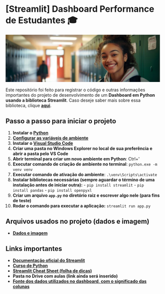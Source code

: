 
# [Streamlit] Dashboard Performance de Estudantes 🎓

![student](student.jpg)

Este repositório foi feito para registrar o código e outras informações importantes do projeto de desenvolvimento de um **Dashboard em Python usando a biblioteca** **Streamlit**. Caso deseje saber mais sobre essa biblioteca, clique [**aqui**](https://awari.com.br/streamlit-python/).  

## Passo a passo para iniciar o projeto

1.  **Instalar o [Python](https://www.python.org/downloads/)** 
2.  **[Configurar as variáveis de ambiente](https://www.youtube.com/watch?v=4dyMYgJc36E)**
3.  **Instalar o [Visual Studio Code](https://code.visualstudio.com)**
4.  **Criar uma pasta no Windows Explorer no local de sua preferência e abrir a pasta pelo VS Code**
5.  **Abrir terminal para criar um novo ambiente em Python**: Ctrl+'
6. **Executar comando de criação de ambiente no terminal**: `python.exe -m venv venv`
7. **Executar comando de ativação do ambiente**:  `.\venv\Scripts\activate`
8. **Instalar bibliotecas necessárias (sempre aguardar o término de uma instalação antes de iniciar outra):**
		 - `pip install streamlit`
		 - `pip install pandas`
		 - `pip install openpyxl`
9. **Criar um arquivo `app.py` no diretório raiz e escrever algo nele (para fins de teste)**
10. **Rodar o comando para executar a aplicação:** `streamlit run app.py` 

## Arquivos usados no projeto (dados e imagem)

 - **[Dados e imagem](https://drive.google.com/drive/folders/1rDMCYtli2Kltuzy8JaU-mMFI6D6SEVul?usp=sharing)** 

## Links importantes
- **[Documentação oficial do Streamlit](https://docs.streamlit.io/develop/api-reference)**
 - **[Curso de Python](https://www.youtube.com/watch?v=S9uPNppGsGo&list=PLHz_AreHm4dlKP6QQCekuIPky1CiwmdI6)**
 - **[Streamlit Cheat Sheet (folha de dicas)](https://cheat-sheet.streamlit.app/)**
 - **Pasta no Drive com aulas (link ainda será inserido)**
 - **[Fonte dos dados utilizados no dashboard, com o significado das colunas](https://www.kaggle.com/datasets/whenamancodes/student-performance/data)**